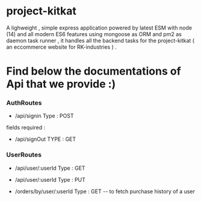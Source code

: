 # project-kitkat
A lighweight , simple express application powered by latest ESM with  node (14) and all modern ES6 features using mongoose as ORM and pm2 as daemon task runner , it handles all the backend tasks for the project-kitkat ( an eccommerce website for RK-industries ) .




# Find below the documentations of Api that we  provide :) 

### AuthRoutes 
 * /api/signin   Type : POST 
 
  fields required :
   <email>
   <password>


* /api/signOut  TYPE : GET 




### UserRoutes 
* /api/user/:userId   Type : GET 

* /api/user/:userId   Type : PUT 
    <name>
    <password>
* /orders/by/user/:userId Type : GET 
  -- to fetch purchase history of a user      

